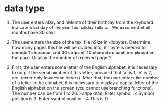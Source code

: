 # data type
1) The user enters nDay and nMonth of their birthday from the keyboard. Indicate what day of the year his holiday falls on. We assume that all months have 30 days.

2) The user enters the size of the text file nSize in kilobytes. Determine how many pages this file will be divided into, if 1 byte is needed to encode 1 character, and 30 strips of 40 characters each are placed on the page. Display the number of received pages?


3) First, the user enters some letter of the English alphabet, it is necessary to output the serial number of this letter, provided that 'a' is 1, 'b' is 2, etc. (enter only lowercase letters). After that, the user enters the number of a letter in the alphabet, it is necessary to display a capital letter of the English alphabet on the screen (you cannot use branching functions). The number can be from 1 to 26.
Наприклад:
Enter symbol : c
Symbol position is 3.
Enter symbol position : 4
This is D
